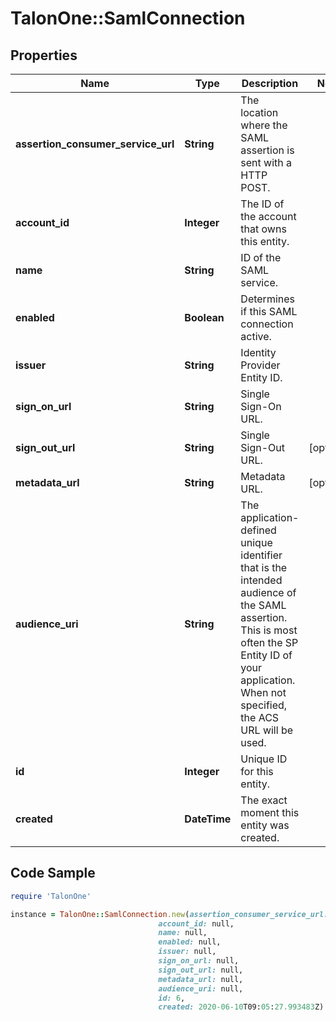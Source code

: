 # TalonOne::SamlConnection

## Properties

Name | Type | Description | Notes
------------ | ------------- | ------------- | -------------
**assertion_consumer_service_url** | **String** | The location where the SAML assertion is sent with a HTTP POST. | 
**account_id** | **Integer** | The ID of the account that owns this entity. | 
**name** | **String** | ID of the SAML service. | 
**enabled** | **Boolean** | Determines if this SAML connection active. | 
**issuer** | **String** | Identity Provider Entity ID. | 
**sign_on_url** | **String** | Single Sign-On URL. | 
**sign_out_url** | **String** | Single Sign-Out URL. | [optional] 
**metadata_url** | **String** | Metadata URL. | [optional] 
**audience_uri** | **String** | The application-defined unique identifier that is the intended audience of the SAML assertion. This is most often the SP Entity ID of your application. When not specified, the ACS URL will be used.  | 
**id** | **Integer** | Unique ID for this entity. | 
**created** | **DateTime** | The exact moment this entity was created. | 

## Code Sample

```ruby
require 'TalonOne'

instance = TalonOne::SamlConnection.new(assertion_consumer_service_url: null,
                                 account_id: null,
                                 name: null,
                                 enabled: null,
                                 issuer: null,
                                 sign_on_url: null,
                                 sign_out_url: null,
                                 metadata_url: null,
                                 audience_uri: null,
                                 id: 6,
                                 created: 2020-06-10T09:05:27.993483Z)
```


